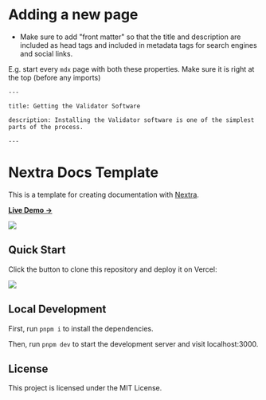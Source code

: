 # Adding a new page

- Make sure to add "front matter" so that the title and description are included as head tags and included in metadata tags for search engines and social links.

E.g. start every `mdx` page with both these properties. Make sure it is right at the top (before any imports)

```
---

title: Getting the Validator Software

description: Installing the Validator software is one of the simplest parts of the process.

---
```

# Nextra Docs Template

This is a template for creating documentation with [Nextra](https://nextra.site).

[**Live Demo →**](https://nextra-docs-template.vercel.app)

[![](.github/screenshot.png)](https://nextra-docs-template.vercel.app)

## Quick Start

Click the button to clone this repository and deploy it on Vercel:

[![](https://vercel.com/button)](https://vercel.com/new/clone?s=https%3A%2F%2Fgithub.com%2Fshuding%2Fnextra-docs-template&showOptionalTeamCreation=false)

## Local Development

First, run `pnpm i` to install the dependencies.

Then, run `pnpm dev` to start the development server and visit localhost:3000.

## License

This project is licensed under the MIT License.
